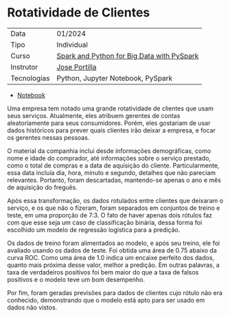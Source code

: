 # Rotatividade de Clientes

|  |  |
|------|------|
| Data | 01/2024 |
| Tipo | Individual |
| Curso | [Spark and Python for Big Data with PySpark](https://www.udemy.com/course/spark-and-python-for-big-data-with-pyspark/?couponCode=24T5MT100724) |
| Instrutor | [Jose Portilla](https://www.udemy.com/user/joseportilla/) |
| Tecnologias | Python, Jupyter Notebook, PySpark |

- [Notebook](https://github.com/helenapato/helenapato.github.io/blob/main/projetos/rotatividade_clientes/Logistic_Regression_Consulting_Project.ipynb)

Uma empresa tem notado uma grande rotatividade de clientes que usam seus serviços. Atualmente, eles atribuem gerentes de contas aleatoriamente para seus consumidores. Porém, eles gostariam de usar dados históricos para prever quais clientes irão deixar a empresa, e focar os gerentes nessas pessoas.

O material da companhia inclui desde informações demográficas, como nome e idade do comprador, até informações sobre o serviço prestado, como o total de compras e a data de aquisição do cliente. Particularmente, essa data incluía dia, hora, minuto e segundo, detalhes que não pareciam relevantes. Portanto, foram descartadas, mantendo-se apenas o ano e mês de aquisição do freguês.

Após essa transformação, os dados rotulados entre clientes que deixaram o serviço, e os que não o fizeram, foram separados em conjuntos de treino e teste, em uma proporção de 7:3. O fato de haver apenas dois rótulos faz com que esse seja um caso de classificação binária, dessa forma foi escolhido um modelo de regressão logística para a predição.

Os dados de treino foram alimentados ao modelo, e após seu treino, ele foi avaliado usando os dados de teste. Foi obtida uma área de 0.75 abaixo da curva ROC. Como uma área de 1.0 indica um encaixe perfeito dos dados, quanto mais próxima desse valor, melhor a predição. Em outras palavras, a taxa de verdadeiros positivos foi bem maior do que a taxa de falsos positivos e o modelo teve um bom desempenho.

Por fim, foram geradas previsões para dados de clientes cujo rótulo não era conhecido, demonstrando que o modelo está apto para ser usado em dados não vistos.